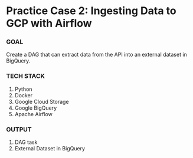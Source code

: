 # Practice Case 2: Ingesting Data to GCP with Airflow

### GOAL
Create a DAG that can extract data from the API into an external dataset in BigQuery.

### TECH STACK
1. Python
2. Docker
3. Google Cloud Storage
4. Google BigQuery
5. Apache Airflow

### OUTPUT
1. DAG task
2. External Dataset in BigQuery